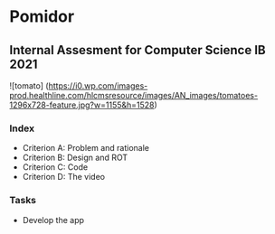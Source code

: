 # Pomidor
## Internal Assesment for Computer Science IB 2021
![tomato] (https://i0.wp.com/images-prod.healthline.com/hlcmsresource/images/AN_images/tomatoes-1296x728-feature.jpg?w=1155&h=1528)
### Index
- Criterion A: Problem and rationale
- Criterion B: Design and ROT
- Criterion C: Code
- Criterion D: The video

### Tasks
- Develop the app
